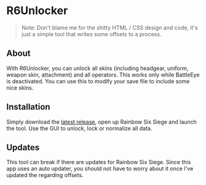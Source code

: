# R6Unlocker

> Note: Don't blame me for the shitty HTML / CSS design and code, it's just a simple tool that writes some offsets to a process.

## About
With R6Unlocker, you can unlock all skins (including headgear, uniform, weapon skin, attachment) and all operators.
This works only while BattleEye is deactivated. You can use this to modify your save file to include some nice skins.

## Installation
Simply download the [latest release](https://github.com/Terax235/r6unlocker/releases/latest), open up Rainbow Six Siege and launch the tool. Use the GUI to unlock, lock or normalize all data.

## Updates
This tool can break if there are updates for Rainbow Six Siege. Since this app uses an auto updater, you should not have to worry about it once I've updated the regarding offsets.